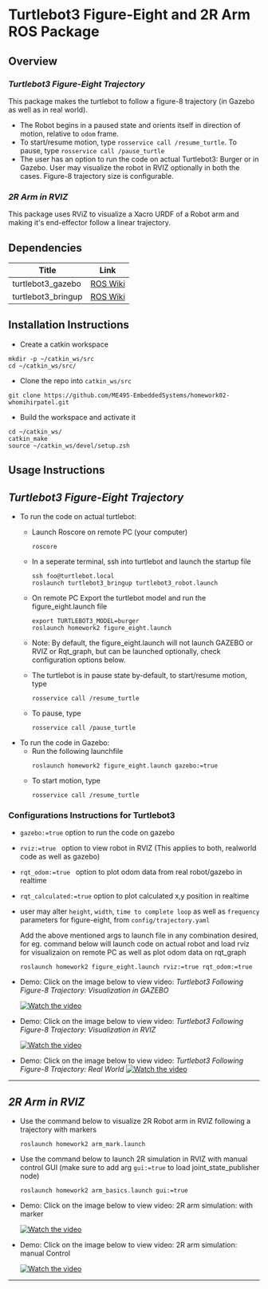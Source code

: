 # Turtlebot3 Figure-Eight and 2R Arm ROS Package
## Overview

### *Turtlebot3 Figure-Eight Trajectory*
This package makes the turtlebot to follow a figure-8 trajectory (in Gazebo as well as in real world).

* The Robot begins in a paused state and orients itself in direction of motion, relative to `odom` frame.
* To start/resume motion, type `rosservice call /resume_turtle`. To pause, type `rosservice call /pause_turtle`
* The user has an option to run the code on actual Turtlebot3: Burger or in Gazebo. User may visualize the robot in RVIZ optionally in both the cases. Figure-8 trajectory size is configurable. 

### *2R Arm in RVIZ*
This package uses RViZ to visualize a Xacro URDF of a Robot arm and making it's end-effector follow a linear trajectory.

## Dependencies
Title | Link
------------ | -------------
turtlebot3_gazebo| [ROS Wiki](http://wiki.ros.org/turtlebot3_bringup)
turtlebot3_bringup | [ROS Wiki](http://wiki.ros.org/turtlebot3_bringup)


## Installation Instructions
* Create a catkin workspace
```
mkdir -p ~/catkin_ws/src
cd ~/catkin_ws/src/
```
* Clone the repo into `catkin_ws/src`
```
git clone https://github.com/ME495-EmbeddedSystems/homework02-whomihirpatel.git
```
* Build the workspace and activate it
```
cd ~/catkin_ws/
catkin_make
source ~/catkin_ws/devel/setup.zsh

```

## Usage Instructions
## *Turtlebot3 Figure-Eight Trajectory*
* To run the code on actual turtlebot:
    * Launch Roscore on remote PC (your computer)
        ```
        roscore
        ```
    * In a seperate terminal, ssh into turtlebot and launch the startup file
        ```
        ssh foo@turtlebot.local
        roslaunch turtlebot3_bringup turtlebot3_robot.launch
        ```
    * On remote PC Export the turtlebot model and run the figure_eight.launch file
        ```
        export TURTLEBOT3_MODEL=burger
        roslaunch homework2 figure_eight.launch 
        ```
    * Note: By default, the figure_eight.launch will not launch GAZEBO or RVIZ or Rqt_graph, but can be launched optionally, check configuration options below.
    
    * The turtlebot is in pause state by-default, to start/resume motion, type 
        ```
        rosservice call /resume_turtle
        ```
     * To pause, type 
        ```
        rosservice call /pause_turtle
        ```
* To run the code in Gazebo:
    * Run the following launchfile
        ```
        roslaunch homework2 figure_eight.launch gazebo:=true  
        ```
    * To start motion, type
        ```
        rosservice call /resume_turtle
        ```

### Configurations Instructions for Turtlebot3

* `gazebo:=true` option to run the code on gazebo
* `rviz:=true ` option to view robot in RVIZ (This applies to both, realworld code as well as gazebo)
* `rqt_odom:=true ` option to plot odom data from real robot/gazebo in realtime
* `rqt_calculated:=true` option to plot calculated x,y position in realtime
*  user may alter `height`, `width`, `time to complete loop` as well as `frequency` parameters for figure-eight, from `config/trajectory.yaml`

    Add the above mentioned args to launch file in any combination desired, for eg. command below will launch code on actual robot and load rviz for visualizaion on remote PC as well as plot odom data on rqt_graph
    ```
    roslaunch homework2 figure_eight.launch rviz:=true rqt_odom:=true 
    ```
* Demo: Click on the image below to view video: *Turtlebot3 Following Figure-8 Trajectory: Visualization in GAZEBO*

    [![Watch the video](https://img.youtube.com/vi/h6xmesHbBHA/maxresdefault.jpg )](https://youtu.be/h6xmesHbBHA)

* Demo: Click on the image below to view video: *Turtlebot3 Following Figure-8 Trajectory: Visualization in RVIZ*

    [![Watch the video](https://img.youtube.com/vi/DA9sDGc_mRw/maxresdefault.jpg )](https://youtu.be/DA9sDGc_mRw)

* Demo: Click on the image below to view video: *Turtlebot3 Following Figure-8 Trajectory: Real World*
    [![Watch the video](https://img.youtube.com/vi/WVT1hkNHyvA/maxresdefault.jpg )](https://youtu.be/WVT1hkNHyvA)
---
## *2R Arm in RVIZ*

* Use the command below to visualize 2R Robot arm in RVIZ following a trajectory with markers
    ```
    roslaunch homework2 arm_mark.launch

    ```
* Use the command below to launch 2R simulation in RVIZ with manual control GUI (make sure to add arg `gui:=true` to load joint_state_publisher node)
    ```
    roslaunch homework2 arm_basics.launch gui:=true 
    ```

 * Demo: Click on the image below to view video: 2R arm simulation: with marker

    [![Watch the video](https://img.youtube.com/vi/mWqHMz_zE3Y/maxresdefault.jpg )](https://youtu.be/mWqHMz_zE3Y)


 * Demo: Click on the image below to view video: 2R arm simulation: manual Control
 
    [![Watch the video](https://img.youtube.com/vi/PP-TFPdcaN4/maxresdefault.jpg )](https://youtu.be/PP-TFPdcaN4)
---